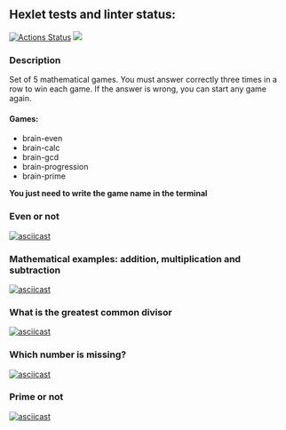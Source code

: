 ## Hexlet tests and linter status:
[![Actions Status](https://github.com/lilanastesha/frontend-project-44/actions/workflows/hexlet-check.yml/badge.svg)](https://github.com/lilanastesha/frontend-project-44/actions) <a href="https://codeclimate.com/github/lilanastesha/frontend-project-44/maintainability"><img src="https://api.codeclimate.com/v1/badges/eaa7bd682f7b4af42f7a/maintainability" /></a> 
### Description
Set of 5 mathematical games. You must answer correctly three times in a row to win each game. If the answer is wrong, you can start any game again.
#### Games:
+ brain-even
+ brain-calc
+ brain-gcd
+ brain-progression
+ brain-prime

**You just need to write the game name in the terminal**

### Even or not
[![asciicast](https://asciinema.org/a/613366.svg)](https://asciinema.org/a/613366)

### Mathematical examples: addition, multiplication and subtraction
[![asciicast](https://asciinema.org/a/613367.svg)](https://asciinema.org/a/613367)

### What is the greatest common divisor
[![asciicast](https://asciinema.org/a/613368.svg)](https://asciinema.org/a/613368)

### Which number is missing?
[![asciicast](https://asciinema.org/a/613369.svg)](https://asciinema.org/a/613369)

### Prime or not
[![asciicast](https://asciinema.org/a/613370.svg)](https://asciinema.org/a/613370)